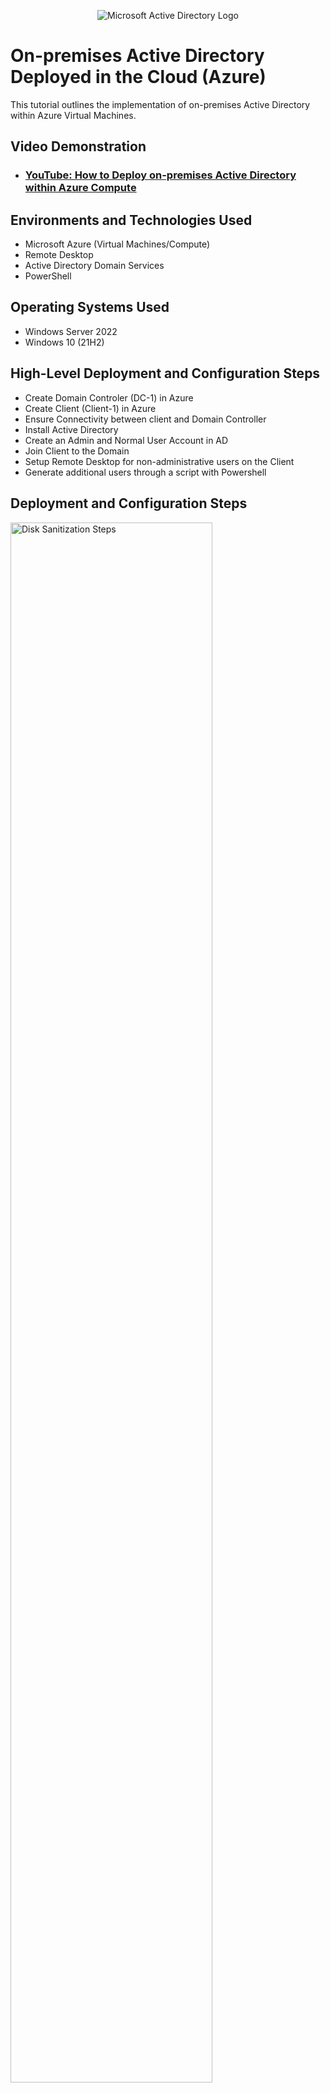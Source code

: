 <p align="center">
<img src="https://i.imgur.com/pU5A58S.png" alt="Microsoft Active Directory Logo"/>
</p>

<h1>On-premises Active Directory Deployed in the Cloud (Azure)</h1>
This tutorial outlines the implementation of on-premises Active Directory within Azure Virtual Machines.<br />


<h2>Video Demonstration</h2>

- ### [YouTube: How to Deploy on-premises Active Directory within Azure Compute](https://www.youtube.com)

<h2>Environments and Technologies Used</h2>

- Microsoft Azure (Virtual Machines/Compute)
- Remote Desktop
- Active Directory Domain Services
- PowerShell

<h2>Operating Systems Used </h2>

- Windows Server 2022
- Windows 10 (21H2)

<h2>High-Level Deployment and Configuration Steps</h2>

- Create Domain Controler (DC-1) in Azure
- Create Client (Client-1) in Azure
- Ensure Connectivity between client and Domain Controller
- Install Active Directory
- Create an Admin and Normal User Account in AD
- Join Client to the Domain
- Setup Remote Desktop for non-administrative users on the Client
- Generate additional users through a script with Powershell

<h2>Deployment and Configuration Steps</h2>

<p>
<img src="https://i.imgur.com/VypWiOY.png" height="80%" width="80%" alt="Disk Sanitization Steps"/>
</p>
<p>
<p>
<img src="https://i.imgur.com/UyI78Ek.png" height="80%" width="80%" alt="Disk Sanitization Steps"/>
</p>
<p>
 
- Setup Domain Controler in Azure
  - Create a Virtual Machine
    - Create a Resource Group: "AD-lab" 
    - Name: "DC-1"
    - Set to a region: "East US"
    - Set to use an image of Windows Server 2022
    - Minimum of 2 cpu
    - Create a user name: labuser
    - Create a password
    - Validate and create    
      - Take note of the Resouce Group and Virtual Netowrk (Vnet) that get created at this time

 
<p>
<img src="https://i.imgur.com/DCPtIyi.png" height="80%" width="80%" alt="Disk Sanitization Steps"/>
</p>
<p>

- Set Domain Controller's NIC Private IP address to be static
  - Click on the DC-1 VM in the Virtual Machine tab
  - Click on the Networking tab
  - Click on the NIC labled "Network Interface: ******"
  - Click IP Configurations
  - Click Ipconfig1
  - Change the Assignment from Dynamic to Static and save (This maintains one IP address to stay assigned to our Domain Controller)
 
  
</p>
<br />

<p>
<img src="https://i.imgur.com/6qp3XeL.png" height="80%" width="80%" alt="Disk Sanitization Steps"/>
</p>
<p>
<p>
<img src="https://i.imgur.com/kklzGBh.png" height="80%" width="80%" alt="Disk Sanitization Steps"/>
</p>
<p>
 
- Create a Client VM (Client-1)
  - Create a Virtual Machine
    - Add to Rescource Group: "Ad-lab"
    - Name: "Client-1"
    - Set to region: Use the same as the previous VM (East US)
    - Set to use an image of Windows 10
    - Minimum of 2 cpu
    - Check the License Agreement box
    - Validate and create
      - Ensure that this VM is in the same Vnet as DC-1
 
</p>
<br />

<p>
<img src="https://i.imgur.com/7kK0GiT.png" height="80%" width="80%" alt="Disk Sanitization Steps"/>
</p>
<p>

- Ensure Connectivity between the client and Domain Controller
  - Login to Client-1 with Remote Desktop and ping DC-1's private IP (It should time out)
 
</p>
<br />
 
<p>
<img src="https://i.imgur.com/P04xqsZ.png" height="80%" width="80%" alt="Disk Sanitization Steps"/>
</p>
<p>
 
 - Login to the Domain Controller and enable ICMPv4 on the local Windows Firewall
   - Windows Defender Firewall -> Advanced Settings -> Inbound Rules -> Sort by Protocol and locate ICMPv4 -> [X] Core Network Diagnostics - ICMP Echo Request (ICMPv4 -out) There are two of these to enable, one private, one Domain 
 
</p>
<br />

<p>
<img src="https://i.imgur.com/6oiQzR8.png" height="80%" width="80%" alt="Disk Sanitization Steps"/>
</p>
<p> 
 
 - Check back at Client-1 to see the ping succeed
 
</p>
<br />

<p>
<img src="https://i.imgur.com/f68ofj9.png" height="80%" width="80%" alt="Disk Sanitization Steps"/>
</p>
<p>
<p>
<p>
<img src="https://i.imgur.com/s8vZSI7.png" height="80%" width="80%" alt="Disk Sanitization Steps"/>
</p>
<p>
<p>
 
- Install Active Directory
 - Login to DC-1 and install Active Directory Domain Services 
   - Add Roles and Features on the Server Manager window -> Follow the default install prompts until "select a server from the server pool" -> [x] Active Directory Domain Services -> Follow all default install prompts, checking required restart boxes until allowed to install -> Install

<p>
<img src="https://i.imgur.com/Ygy2Lx3.png" height="80%" width="80%" alt="Disk Sanitization Steps"/>
</p>
<p>
<p> 
<p>
<img src="https://i.imgur.com/cUZ18G3.png" height="80%" width="80%" alt="Disk Sanitization Steps"/>
</p>
<p>
<p>

- Post Deployment Configuration
 - Click the flag in the Server Manager -> Promote this server to a Domain Controller -> Add a new forest "mydomain.com" -> next 

<p> 
<img src="https://i.imgur.com/N52HG0r.png" height="80%" width="80%" alt="Disk Sanitization Steps"/>
</p>
<p>
<p>

- Input a password -> next
  - Follow default prompts until able to install -> Install (this may take a few minutes)

<p>
<img src="https://i.imgur.com/P04xqsZ.png" height="80%" width="80%" alt="Disk Sanitization Steps"/>
</p>
<p>
<p>
 
<p> 
<img src="https://i.imgur.com/P04xqsZ.png" height="80%" width="80%" alt="Disk Sanitization Steps"/>
</p>
<p>
